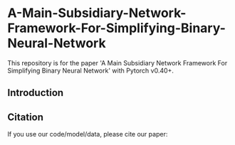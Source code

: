 # A-Main-Subsidiary-Network-Framework-For-Simplifying-Binary-Neural-Network
This repository is for the paper 'A Main Subsidiary Network Framework For Simplifying Binary Neural Network' with Pytorch v0.40+.

## Introduction

## Citation
If you use our code/model/data, please cite our paper:
